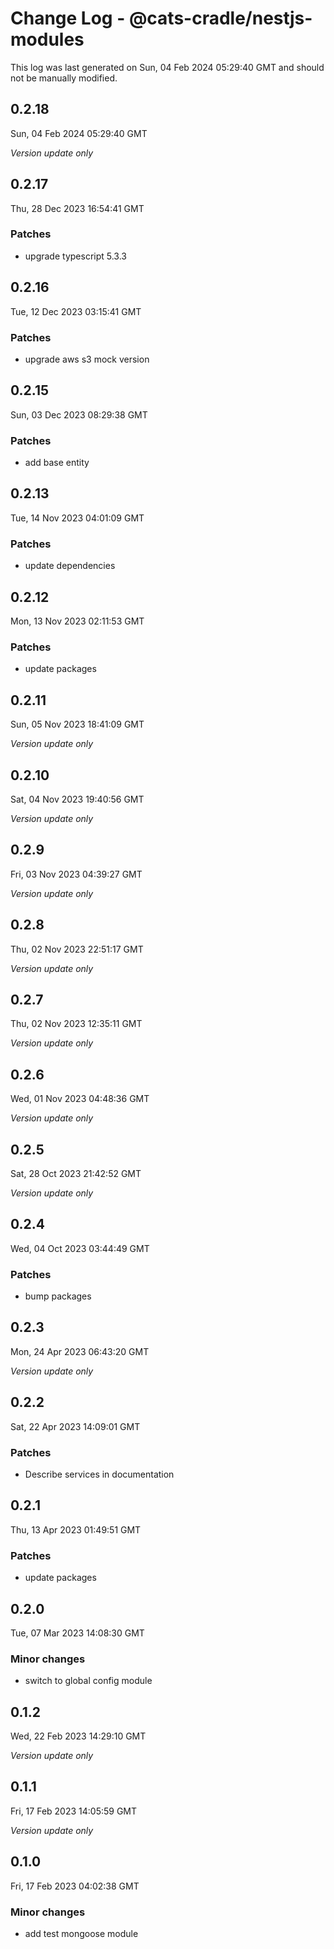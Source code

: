 # Change Log - @cats-cradle/nestjs-modules

This log was last generated on Sun, 04 Feb 2024 05:29:40 GMT and should not be manually modified.

## 0.2.18
Sun, 04 Feb 2024 05:29:40 GMT

_Version update only_

## 0.2.17
Thu, 28 Dec 2023 16:54:41 GMT

### Patches

- upgrade typescript 5.3.3

## 0.2.16
Tue, 12 Dec 2023 03:15:41 GMT

### Patches

- upgrade aws s3 mock version

## 0.2.15
Sun, 03 Dec 2023 08:29:38 GMT

### Patches

- add base entity

## 0.2.13
Tue, 14 Nov 2023 04:01:09 GMT

### Patches

- update dependencies

## 0.2.12
Mon, 13 Nov 2023 02:11:53 GMT

### Patches

- update packages

## 0.2.11
Sun, 05 Nov 2023 18:41:09 GMT

_Version update only_

## 0.2.10
Sat, 04 Nov 2023 19:40:56 GMT

_Version update only_

## 0.2.9
Fri, 03 Nov 2023 04:39:27 GMT

_Version update only_

## 0.2.8
Thu, 02 Nov 2023 22:51:17 GMT

_Version update only_

## 0.2.7
Thu, 02 Nov 2023 12:35:11 GMT

_Version update only_

## 0.2.6
Wed, 01 Nov 2023 04:48:36 GMT

_Version update only_

## 0.2.5
Sat, 28 Oct 2023 21:42:52 GMT

_Version update only_

## 0.2.4
Wed, 04 Oct 2023 03:44:49 GMT

### Patches

- bump packages

## 0.2.3
Mon, 24 Apr 2023 06:43:20 GMT

_Version update only_

## 0.2.2
Sat, 22 Apr 2023 14:09:01 GMT

### Patches

- Describe services in documentation

## 0.2.1
Thu, 13 Apr 2023 01:49:51 GMT

### Patches

- update packages 

## 0.2.0
Tue, 07 Mar 2023 14:08:30 GMT

### Minor changes

- switch to global config module

## 0.1.2
Wed, 22 Feb 2023 14:29:10 GMT

_Version update only_

## 0.1.1
Fri, 17 Feb 2023 14:05:59 GMT

_Version update only_

## 0.1.0
Fri, 17 Feb 2023 04:02:38 GMT

### Minor changes

- add test mongoose module


